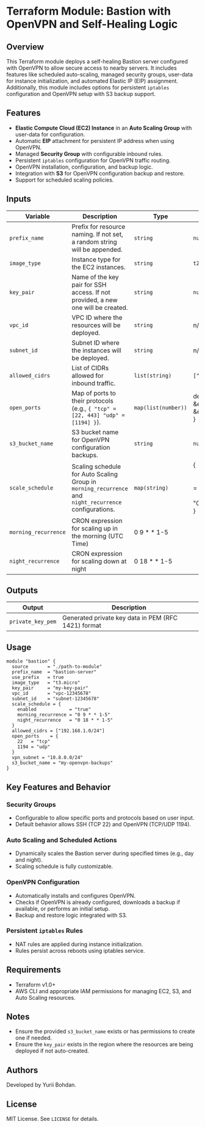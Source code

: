 # Terraform Module: Bastion with OpenVPN and Self-Healing Logic

## Overview
This Terraform module deploys a self-healing Bastion server configured with OpenVPN to allow secure access to nearby servers. It includes features like scheduled auto-scaling, managed security groups, user-data for instance initialization, and automated Elastic IP (EIP) assignment. Additionally, this module includes options for persistent `iptables` configuration and OpenVPN setup with S3 backup support.

## Features
- **Elastic Compute Cloud (EC2) Instance** in an **Auto Scaling Group** with user-data for configuration.
- Automatic **EIP** attachment for persistent IP address when using OpenVPN.
- Managed **Security Group** with configurable inbound rules.
- Persistent `iptables` configuration for OpenVPN traffic routing.
- OpenVPN installation, configuration, and backup logic.
- Integration with **S3** for OpenVPN configuration backup and restore.
- Support for scheduled scaling policies.

## Inputs
| Variable           | Description                                                                                       | Type           | Default                     |
|--------------------|---------------------------------------------------------------------------------------------------|----------------|-----------------------------|
| `prefix_name`      | Prefix for resource naming. If not set, a random string will be appended.                        | `string`       | `null`                      |
| `image_type`       | Instance type for the EC2 instances.                                                             | `string`       | `t2.micro`                  |
| `key_pair`         | Name of the key pair for SSH access. If not provided, a new one will be created.                 | `string`       | `null`                      |
| `vpc_id`           | VPC ID where the resources will be deployed.                                                     | `string`       | n/a                         |
| `subnet_id`        | Subnet ID where the instances will be deployed.                                                  | `string`       | n/a                         |
| `allowed_cidrs`    | List of CIDRs allowed for inbound traffic.                                                       | `list(string)` | `["0.0.0.0/0"]`             |
| `open_ports`       | Map of ports to their protocols (e.g., `{ "tcp" = [22, 443] "udp" = [1194] }`).                  | `map(list(number))`  | default = { <br> &emsp tcp = [22] <br> &emsp udp = [1194] <br> } |            |
| `s3_bucket_name`   | S3 bucket name for OpenVPN configuration backups.                                                | `string`       | `null`                      |
| `scale_schedule`   | Scaling schedule for Auto Scaling Group in `morning_recurrence` and `night_recurrence` configurations.                 | `map(string)`  | {<br>&emsp;"enabled"            = "true "<br> &emsp;"morning_recurrence" = "0 9 * * 1-5" <br> &emsp;"night_recurrence"   = "0 18 * * 1-5" <br> }|
| `morning_recurrence` | CRON expression for scaling up in the morning (UTC Time) | 0 9 * * 1-5 |
| `night_recurrence` | CRON expression for scaling down at night | 0 18 * * 1-5

## Outputs
| Output                | Description                                |
|-----------------------|--------------------------------------------|
| `private_key_pem`   | Generated private key data in PEM (RFC 1421) format |

## Usage
```hcl
module "bastion" {
  source       = "./path-to-module"
  prefix_name  = "bastion-server"
  use_prefix   = true
  image_type   = "t3.micro"
  key_pair     = "my-key-pair"
  vpc_id       = "vpc-12345678"
  subnet_id    = "subnet-12345678"
  scale_schedule = {
    enabled            = "true"
    morning_recurrence = "0 9 * * 1-5"
    night_recurrence   = "0 18 * * 1-5"
  }
  allowed_cidrs = ["192.168.1.0/24"]
  open_ports    = {
    22   = "tcp"
    1194 = "udp"
  }
  vpn_subnet = "10.8.0.0/24"
  s3_bucket_name = "my-openvpn-backups"
}
```

## Key Features and Behavior
### Security Groups
- Configurable to allow specific ports and protocols based on user input.
- Default behavior allows SSH (TCP 22) and OpenVPN (TCP/UDP 1194).

### Auto Scaling and Scheduled Actions
- Dynamically scales the Bastion server during specified times (e.g., day and night).
- Scaling schedule is fully customizable.

### OpenVPN Configuration
- Automatically installs and configures OpenVPN.
- Checks if OpenVPN is already configured, downloads a backup if available, or performs an initial setup.
- Backup and restore logic integrated with S3.

### Persistent `iptables` Rules
- NAT rules are applied during instance initialization.
- Rules persist across reboots using iptables service.

## Requirements
- Terraform v1.0+
- AWS CLI and appropriate IAM permissions for managing EC2, S3, and Auto Scaling resources.

## Notes
- Ensure the provided `s3_bucket_name` exists or has permissions to create one if needed.
- Ensure the `key_pair` exists in the region where the resources are being deployed if not auto-created.

## Authors
Developed by Yurii Bohdan.

## License
MIT License. See `LICENSE` for details.

